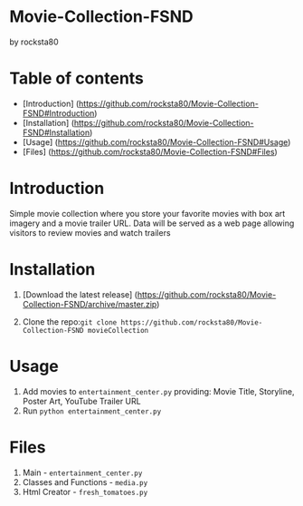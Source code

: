 # Movie-Collection-FSND

by rocksta80

# Table of contents
- [Introduction] (https://github.com/rocksta80/Movie-Collection-FSND#Introduction)
- [Installation] (https://github.com/rocksta80/Movie-Collection-FSND#Installation)
- [Usage] (https://github.com/rocksta80/Movie-Collection-FSND#Usage)
- [Files] (https://github.com/rocksta80/Movie-Collection-FSND#Files)

# Introduction
Simple movie collection where you store your favorite movies with box art imagery and a movie trailer URL.
Data will be served as a web page allowing visitors to review movies and watch trailers

# Installation
1. [Download the latest release] (https://github.com/rocksta80/Movie-Collection-FSND/archive/master.zip)

2. Clone the repo:```git clone https://github.com/rocksta80/Movie-Collection-FSND movieCollection```

# Usage
1. Add movies to ```entertainment_center.py``` providing: Movie Title, Storyline, Poster Art, YouTube Trailer URL
2. Run ```python entertainment_center.py```


# Files
1. Main - ```entertainment_center.py```
2. Classes and Functions - ```media.py```
3. Html Creator - ```fresh_tomatoes.py```
